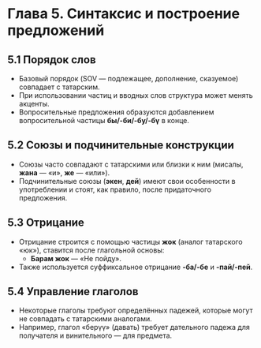 # Глава 5. Синтаксис и построение предложений

## 5.1 Порядок слов
- Базовый порядок (SOV — подлежащее, дополнение, сказуемое) совпадает с татарским.
- При использовании частиц и вводных слов структура может менять акценты.
- Вопросительные предложения образуются добавлением вопросительной частицы **бы/-би/-бу/-бү** в конце.

## 5.2 Союзы и подчинительные конструкции
- Союзы часто совпадают с татарскими или близки к ним (мисалы, **жана** — «и», **же** — «или»).
- Подчинительные союзы (**экен**, **дей**) имеют свои особенности в употреблении и стоят, как правило, после придаточного предложения.

## 5.3 Отрицание
- Отрицание строится с помощью частицы **жок** (аналог татарского «юк»), ставится после глагольной основы:
  - **Барам жок** — «Не пойду».
- Также используется суффиксальное отрицание **-ба/-бе** и **-пай/-пей**.

## 5.4 Управление глаголов
- Некоторые глаголы требуют определённых падежей, которые могут не совпадать с татарскими аналогами.
- Например, глагол «берүү» (давать) требует дательного падежа для получателя и винительного — для предмета.

